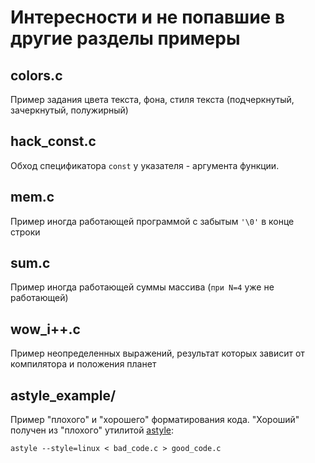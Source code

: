 # Интересности и не попавшие в другие разделы примеры
## colors.c
Пример задания цвета текста, фона, стиля текста (подчеркнутый, зачеркнутый, полужирный)
## hack_const.c
Обход спецификатора `const` у указателя - аргумента функции.
## mem.c
Пример иногда работающей программой с забытым `'\0'` в конце строки
## sum.c
Пример иногда работающей суммы массива (`при N=4` уже не работающей)
## wow_i++.c
Пример неопределенных выражений, результат которых зависит от компилятора и положения планет
## astyle_example/
Пример "плохого" и "хорошего" форматирования кода. "Хороший" получен из "плохого" утилитой [astyle](http://astyle.sourceforge.net/):
```
astyle --style=linux < bad_code.c > good_code.c
```
